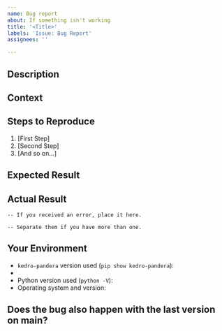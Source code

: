 ```yaml
---
name: Bug report
about: If something isn't working
title: '<Title>'
labels: 'Issue: Bug Report'
assignees: ''

---
```


## Description

<!-- Short description of the problem here. -->

## Context

<!-- How has this bug affected you? What were you trying to accomplish? -->

## Steps to Reproduce

<!-- Please provide a detailed description. A Minimal Reproducible Example would really help to solve your issue faster (see this [Stack Overflow thread](https://stackoverflow.com/help/minimal-reproducible-example) to see how to create a good "reprex"). A link to a github repo is even better. -->

1. [First Step]
2. [Second Step]
3. [And so on...]

## Expected Result

<!-- Tell us what should happen. -->

## Actual Result

<!-- Tell us what happens instead. -->

```
-- If you received an error, place it here.
```

```
-- Separate them if you have more than one.
```

## Your Environment

<!-- Include as many relevant details about the environment in which you experienced the bug: -->
* `kedro-pandera` version used (`pip show kedro-pandera`):
* 
* Python version used (`python -V`):
* Operating system and version:

## Does the bug also happen with the last version on main?

<!--The plugin is still in early development and known bugs are fixed as soon as we can. If you are lucky, your bug is already fixed on the `main` branch which is the most up to date. This branch contains our more recent development unpublished on PyPI yet. 

In your environment, please try:

```bash
pip install --upgrade git+https://github.com/Galileo-Galilei/kedro-pandera
```

And check if you can to reproduce the error. If you can't, just wait for the next release or use the main branch at your own risk! -->
